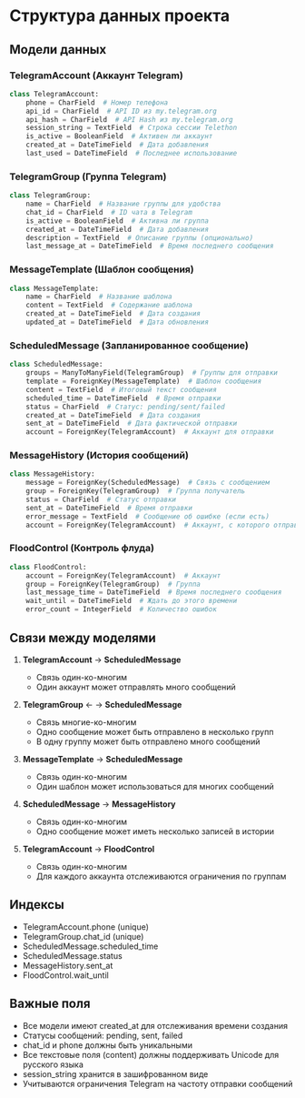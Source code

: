 # Структура данных проекта

## Модели данных

### TelegramAccount (Аккаунт Telegram)
```python
class TelegramAccount:
    phone = CharField  # Номер телефона
    api_id = CharField  # API ID из my.telegram.org
    api_hash = CharField  # API Hash из my.telegram.org
    session_string = TextField  # Строка сессии Telethon
    is_active = BooleanField  # Активен ли аккаунт
    created_at = DateTimeField  # Дата добавления
    last_used = DateTimeField  # Последнее использование
```

### TelegramGroup (Группа Telegram)
```python
class TelegramGroup:
    name = CharField  # Название группы для удобства
    chat_id = CharField  # ID чата в Telegram
    is_active = BooleanField  # Активна ли группа
    created_at = DateTimeField  # Дата добавления
    description = TextField  # Описание группы (опционально)
    last_message_at = DateTimeField  # Время последнего сообщения
```

### MessageTemplate (Шаблон сообщения)
```python
class MessageTemplate:
    name = CharField  # Название шаблона
    content = TextField  # Содержание шаблона
    created_at = DateTimeField  # Дата создания
    updated_at = DateTimeField  # Дата обновления
```

### ScheduledMessage (Запланированное сообщение)
```python
class ScheduledMessage:
    groups = ManyToManyField(TelegramGroup)  # Группы для отправки
    template = ForeignKey(MessageTemplate)  # Шаблон сообщения
    content = TextField  # Итоговый текст сообщения
    scheduled_time = DateTimeField  # Время отправки
    status = CharField  # Статус: pending/sent/failed
    created_at = DateTimeField  # Дата создания
    sent_at = DateTimeField  # Дата фактической отправки
    account = ForeignKey(TelegramAccount)  # Аккаунт для отправки
```

### MessageHistory (История сообщений)
```python
class MessageHistory:
    message = ForeignKey(ScheduledMessage)  # Связь с сообщением
    group = ForeignKey(TelegramGroup)  # Группа получатель
    status = CharField  # Статус отправки
    sent_at = DateTimeField  # Время отправки
    error_message = TextField  # Сообщение об ошибке (если есть)
    account = ForeignKey(TelegramAccount)  # Аккаунт, с которого отправлено
```

### FloodControl (Контроль флуда)
```python
class FloodControl:
    account = ForeignKey(TelegramAccount)  # Аккаунт
    group = ForeignKey(TelegramGroup)  # Группа
    last_message_time = DateTimeField  # Время последнего сообщения
    wait_until = DateTimeField  # Ждать до этого времени
    error_count = IntegerField  # Количество ошибок
```

## Связи между моделями

1. **TelegramAccount** → **ScheduledMessage**
   - Связь один-ко-многим
   - Один аккаунт может отправлять много сообщений

2. **TelegramGroup** ← → **ScheduledMessage**
   - Связь многие-ко-многим
   - Одно сообщение может быть отправлено в несколько групп
   - В одну группу может быть отправлено много сообщений

3. **MessageTemplate** → **ScheduledMessage**
   - Связь один-ко-многим
   - Один шаблон может использоваться для многих сообщений

4. **ScheduledMessage** → **MessageHistory**
   - Связь один-ко-многим
   - Одно сообщение может иметь несколько записей в истории

5. **TelegramAccount** → **FloodControl**
   - Связь один-ко-многим
   - Для каждого аккаунта отслеживаются ограничения по группам

## Индексы
- TelegramAccount.phone (unique)
- TelegramGroup.chat_id (unique)
- ScheduledMessage.scheduled_time
- ScheduledMessage.status
- MessageHistory.sent_at
- FloodControl.wait_until

## Важные поля
- Все модели имеют created_at для отслеживания времени создания
- Статусы сообщений: pending, sent, failed
- chat_id и phone должны быть уникальными
- Все текстовые поля (content) должны поддерживать Unicode для русского языка
- session_string хранится в зашифрованном виде
- Учитываются ограничения Telegram на частоту отправки сообщений 